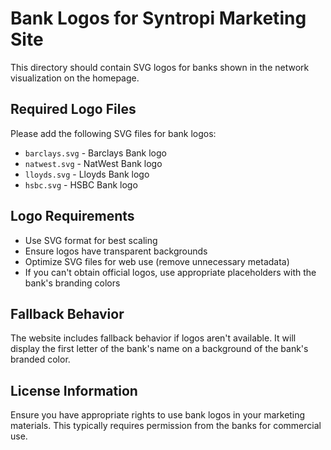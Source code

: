 # Bank Logos for Syntropi Marketing Site

This directory should contain SVG logos for banks shown in the network visualization on the homepage.

## Required Logo Files

Please add the following SVG files for bank logos:

- `barclays.svg` - Barclays Bank logo
- `natwest.svg` - NatWest Bank logo
- `lloyds.svg` - Lloyds Bank logo
- `hsbc.svg` - HSBC Bank logo

## Logo Requirements

- Use SVG format for best scaling
- Ensure logos have transparent backgrounds
- Optimize SVG files for web use (remove unnecessary metadata)
- If you can't obtain official logos, use appropriate placeholders with the bank's branding colors

## Fallback Behavior

The website includes fallback behavior if logos aren't available. It will display the first letter of the bank's name on a background of the bank's branded color.

## License Information

Ensure you have appropriate rights to use bank logos in your marketing materials. This typically requires permission from the banks for commercial use. 